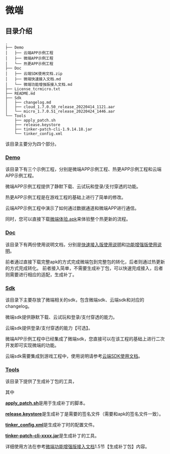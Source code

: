 # 微端

## 目录介绍

``` shell
.
├── Demo
│   ├── 云端APP示例工程
│   ├── 微端APP示例工程
│   └── 热更APP示例工程
├── Doc
│   ├── 云端SDK使用文档.zip
│   ├── 微端快速接入文档.md
│   └── 微端功能增强版接入文档.md
├── License_tcrmicro.txt
├── README.md
├── Sdk
│   ├── changelog.md
│   ├── cloud_1.7.0.50_release_20220414_1121.aar
│   └── micro_1.7.0.51_release_20220424_1446.aar
└── Tools
    ├── apply_patch.sh
    ├── release.keystore
    ├── tinker-patch-cli-1.9.14.18.jar
    └── tinker_config.xml
```

该目录主要分为四个部分。

### [Demo](Demo)

该目录下有三个示例工程，分别是微端APP示例工程、热更APP示例工程和云端APP示例工程。

微端APP示例工程提供了静默下载、云试玩和登录/支付穿透的功能。

热更APP示例工程是在游戏工程的基础上进行了简单的修改。

云端APP示例工程中演示了如何通过数据通道和微端APP进行通信。

同时，您可以直接下载[微端体验.apk](Demo/微端APP示例工程/微端体验.apk)来体验整个热更新的流程。

### [Doc](Doc)

该目录下有两份使用说明文档，分别是[快速接入版使用说明](Doc/微端快速接入文档.md)和[功能增强版使用说明](Doc/微端功能增强版接入文档.md)。

前者通过直接下载完整apk的方式完成微端包到完整包的转化，后者则通过热更新的方式完成转化。
前者接入简单，不需要生成补丁包，可以快速完成接入，后者则需要进行相应的适配，生成补丁。

### [Sdk](Sdk)

该目录下主要存放了微端相关的sdk，包含微端sdk、云端sdk和对应的changelog。

微端sdk提供静默下载、云试玩和登录/支付穿透的能力。

云端sdk提供登录/支付穿透的能力【可选】。

微端APP示例工程中已经集成了微端sdk，您直接可以在该工程的基础上进行二次开发即可实现微端的功能。

云端sdk需要集成到游戏工程中，使用说明请参考[云端SDK使用文档](Doc/云端SDK使用文档.zip)。

### [Tools](Tools)

该目录下提供了生成补丁包的工具，

其中

[**apply_patch.sh**](Tools/apply_patch.sh)是用于生成补丁的脚本。

[**release.keystore**](Tools/release.keystore)是生成补丁是需要的签名文件（需要和apk的签名文件一致）。

[**tinker_config.xml**](Tools/tinker_config.xml)是生成补丁时的配置文件。

[**tinker-patch-cli-xxxx.jar**](Tools/tinker-patch-cli-1.9.14.18.jar)是生成补丁的工具。

详细使用方法在参考[微端功能增强版接入文档](Doc/微端功能增强版接入文档.md#15-生成补丁包)1.5节【生成补丁包】内容。
